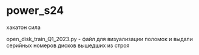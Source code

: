 # power_s24
хакатон сила


open_disk_train_Q1_2023.py - файл для визуализации поломок и выдали серийных номеров дисков вышедших из строя
